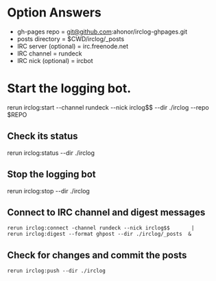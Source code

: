 # Option Answers

- gh-pages repo         = git@github.com:ahonor/irclog-ghpages.git
- posts directory       = $CWD/irclog/_posts
- IRC server (optional) = irc.freenode.net
- IRC channel           = rundeck
- IRC nick (optional)   = ircbot

# Start the logging bot.
rerun irclog:start --channel rundeck --nick irclog$$ --dir ./irclog --repo $REPO


## Check its status

rerun irclog:status --dir ./irclog

## Stop the logging bot

rerun irclog:stop --dir ./irclog

## Connect to IRC channel and digest messages

    rerun irclog:connect -channel rundeck --nick irclog$$       |
    rerun irclog:digest --format ghpost --dir ./irclog/_posts  &

    
## Check for changes and commit the posts

    rerun irclog:push --dir ./irclog
   


